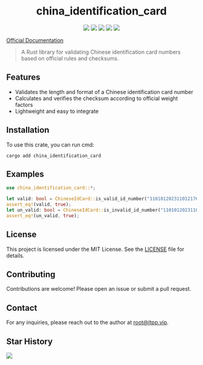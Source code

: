 <center>

# china_identification_card

[![](https://img.shields.io/crates/v/china_identification_card.svg)](https://crates.io/crates/china_identification_card)
[![](https://img.shields.io/crates/d/china_identification_card.svg)](https://img.shields.io/crates/d/china_identification_card.svg)
[![](https://docs.rs/china_identification_card/badge.svg)](https://docs.rs/china_identification_card)
[![](https://github.com/crates-dev/china_identification_card/workflows/Rust/badge.svg)](https://github.com/crates-dev/china_identification_card/actions?query=workflow:Rust)
[![](https://img.shields.io/crates/l/china_identification_card.svg)](./LICENSE)

</center>

[Official Documentation](https://docs.ltpp.vip/CHINA_IDENTIFICATION_CARD/)

> A Rust library for validating Chinese identification card numbers based on official rules and checksums.

## Features

- Validates the length and format of a Chinese identification card number
- Calculates and verifies the checksum according to official weight factors
- Lightweight and easy to integrate

## Installation

To use this crate, you can run cmd:

```shell
cargo add china_identification_card
```

## Examples

```rust
use china_identification_card::*;

let valid: bool = ChineseIdCard::is_valid_id_number("110101202311012176");
assert_eq!(valid, true);
let un_valid: bool = ChineseIdCard::is_invalid_id_number("110101202311012171");
assert_eq!(un_valid, true);
```

## License

This project is licensed under the MIT License. See the [LICENSE](LICENSE) file for details.

## Contributing

Contributions are welcome! Please open an issue or submit a pull request.

## Contact

For any inquiries, please reach out to the author at [root@ltpp.vip](mailto:root@ltpp.vip).

## Star History

![](https://api.star-history.com/svg?repos=crates-dev/china_identification_card&type=Date)
